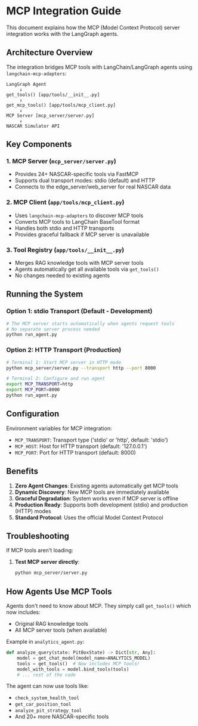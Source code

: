 # MCP Integration Guide

This document explains how the MCP (Model Context Protocol) server integration works with the LangGraph agents.

## Architecture Overview

The integration bridges MCP tools with LangChain/LangGraph agents using `langchain-mcp-adapters`:

```
LangGraph Agent
     ↓
get_tools() [app/tools/__init__.py]
     ↓
get_mcp_tools() [app/tools/mcp_client.py]
     ↓
MCP Server [mcp_server/server.py]
     ↓
NASCAR Simulator API
```

## Key Components

### 1. MCP Server (`mcp_server/server.py`)
- Provides 24+ NASCAR-specific tools via FastMCP
- Supports dual transport modes: stdio (default) and HTTP
- Connects to the edge_server/web_server for real NASCAR data

### 2. MCP Client (`app/tools/mcp_client.py`)
- Uses `langchain-mcp-adapters` to discover MCP tools
- Converts MCP tools to LangChain BaseTool format
- Handles both stdio and HTTP transports
- Provides graceful fallback if MCP server is unavailable

### 3. Tool Registry (`app/tools/__init__.py`)
- Merges RAG knowledge tools with MCP server tools
- Agents automatically get all available tools via `get_tools()`
- No changes needed to existing agents

## Running the System

### Option 1: stdio Transport (Default - Development)
```bash
# The MCP server starts automatically when agents request tools
# No separate server process needed
python run_agent.py
```

### Option 2: HTTP Transport (Production)
```bash
# Terminal 1: Start MCP server in HTTP mode
python mcp_server/server.py --transport http --port 8000

# Terminal 2: Configure and run agent
export MCP_TRANSPORT=http
export MCP_PORT=8000
python run_agent.py
```

## Configuration

Environment variables for MCP integration:
- `MCP_TRANSPORT`: Transport type ('stdio' or 'http', default: 'stdio')
- `MCP_HOST`: Host for HTTP transport (default: '127.0.0.1')
- `MCP_PORT`: Port for HTTP transport (default: 8000)

## Benefits

1. **Zero Agent Changes**: Existing agents automatically get MCP tools
2. **Dynamic Discovery**: New MCP tools are immediately available
3. **Graceful Degradation**: System works even if MCP server is offline
4. **Production Ready**: Supports both development (stdio) and production (HTTP) modes
5. **Standard Protocol**: Uses the official Model Context Protocol

## Troubleshooting

If MCP tools aren't loading:

1. **Test MCP server directly**:
   ```bash
   python mcp_server/server.py
   ```

## How Agents Use MCP Tools

Agents don't need to know about MCP. They simply call `get_tools()` which now includes:
- Original RAG knowledge tools
- All MCP server tools (when available)

Example in `analytics_agent.py`:
```python
def analyze_query(state: PitBoxState) -> Dict[str, Any]:
    model = get_chat_model(model_name=ANALYTICS_MODEL)
    tools = get_tools()  # Now includes MCP tools!
    model_with_tools = model.bind_tools(tools)
    # ... rest of the code
```

The agent can now use tools like:
- `check_system_health_tool`
- `get_car_position_tool` 
- `analyze_pit_strategy_tool`
- And 20+ more NASCAR-specific tools